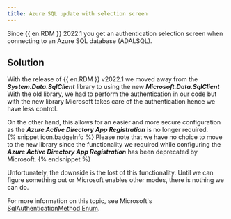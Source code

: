 ```yaml
---
title: Azure SQL update with selection screen
---
```

Since {{ en.RDM }} 2022.1 you get an authentication selection screen when connecting to an Azure SQL database (ADALSQL).
## Solution
With the release of {{ en.RDM }} v2022.1 we moved away from the ***System.Data.SqlClient*** library to using the new ***Microsoft.Data.SqlClient*** With the old library, we had to perform the authentication in our code but with the new library Microsoft takes care of the authentication hence we have less control.  

On the other hand, this allows for an easier and more secure configuration as the ***Azure Active Directory App Registration*** is no longer required.  
{% snippet icon.badgeInfo %}
Please note that we have no choice to move to the new library since the functionality we required while configuring the ***Azure Active Directory App Registration*** has been deprecated by Microsoft.
{% endsnippet %}  

Unfortunately, the downside is the lost of this functionality. Until we can figure something out or Microsoft enables other modes, there is nothing we can do.  

For more information on this topic, see Microsoft's [SqlAuthenticationMethod Enum](https://docs.microsoft.com/en-us/dotnet/api/microsoft.data.sqlclient.sqlauthenticationmethod?view=sqlclient-dotnet-standard-4.1).
